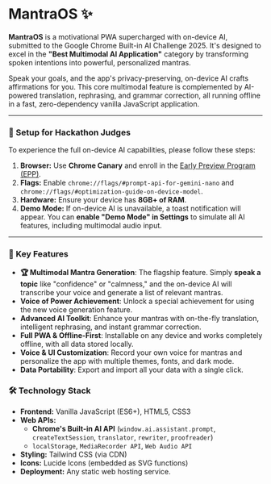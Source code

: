 # MantraOS ✨

**MantraOS** is a motivational PWA supercharged with on-device AI, submitted to the Google Chrome Built-in AI Challenge 2025. It's designed to excel in the **"Best Multimodal AI Application"** category by transforming spoken intentions into powerful, personalized mantras.

Speak your goals, and the app's privacy-preserving, on-device AI crafts affirmations for you. This core multimodal feature is complemented by AI-powered translation, rephrasing, and grammar correction, all running offline in a fast, zero-dependency vanilla JavaScript application.

---

### 🚀 Setup for Hackathon Judges

To experience the full on-device AI capabilities, please follow these steps:

1.  **Browser:** Use **Chrome Canary** and enroll in the [Early Preview Program (EPP)](https://developer.chrome.com/docs/ai/built-in/internal-features).
2.  **Flags:** Enable `chrome://flags/#prompt-api-for-gemini-nano` and `chrome://flags/#optimization-guide-on-device-model`.
3.  **Hardware:** Ensure your device has **8GB+ of RAM**.
4.  **Demo Mode:** If on-device AI is unavailable, a toast notification will appear. You can **enable "Demo Mode" in Settings** to simulate all AI features, including multimodal audio input.

---

### 🌟 Key Features

-   **🏆 Multimodal Mantra Generation**: The flagship feature. Simply **speak a topic** like "confidence" or "calmness," and the on-device AI will transcribe your voice and generate a list of relevant mantras.
-   **Voice of Power Achievement**: Unlock a special achievement for using the new voice generation feature.
-   **Advanced AI Toolkit**: Enhance your mantras with on-the-fly translation, intelligent rephrasing, and instant grammar correction.
-   **Full PWA & Offline-First**: Installable on any device and works completely offline, with all data stored locally.
-   **Voice & UI Customization**: Record your own voice for mantras and personalize the app with multiple themes, fonts, and dark mode.
-   **Data Portability**: Export and import all your data with a single click.

### 🛠️ Technology Stack

-   **Frontend:** Vanilla JavaScript (ES6+), HTML5, CSS3
-   **Web APIs:**
    -   **Chrome's Built-in AI API** (`window.ai.assistant.prompt`, `createTextSession`, `translator`, `rewriter`, `proofreader`)
    -   `localStorage`, `MediaRecorder API`, `Web Audio API`
-   **Styling:** Tailwind CSS (via CDN)
-   **Icons:** Lucide Icons (embedded as SVG functions)
-   **Deployment:** Any static web hosting service.
